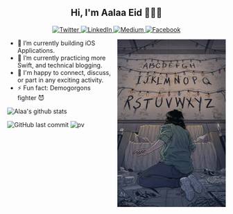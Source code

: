  


<h2 align="center">Hi, I'm Aalaa Eid 👩🏽‍💻</h2>
<p align="center">
  <a href="https://twitter.com/lwlaww" target="_blank">
    <img src="https://img.shields.io/badge/twitter-%231DA1F2.svg?&style=for-the-badge&logo=twitter&logoColor=white&color=071A2C" alt="Twitter"/>
  </a>
  <a href="https://www.linkedin.com/in/aalaa-eid" target="_blank">
    <img src="https://img.shields.io/badge/linkedin-%230077B5.svg?&style=for-the-badge&logo=linkedin&logoColor=white&color=071A2C" alt="LinkedIn"/>
  </a>
  <a href="https://aalaa.hashnode.dev" target="_blank">
    <img src="https://img.shields.io/badge/hashnode-%2312100E.svg?&style=for-the-badge&logo=medium&logoColor=white&color=071A2C" alt="Medium"/>
  </a>
  <a href="https://stackoverflow.com/users/6730558/aalaa" target="_blank">
    <img src="https://img.shields.io/badge/stackoverflow-%231877F2.svg?&style=for-the-badge&logo=facebook&logoColor=white&color=071A2C" alt="Facebook"/>
  </a>
</p>



<img align="right" width="250" src="https://github.com/aalaaeid/aalaaeid/blob/main/images/strangerThingsGIF1.gif"/>
<ul>
<li> 🔭 I’m currently building iOS Applications.</li>
<li> 🌱 I’m currently practicing more Swift, and technical blogging.</li>
<li> 🤝 I'm happy to connect, discuss, or part in any exciting activity. </li>
<li> ⚡ Fun fact: Demogorgons fighter 😈 </li>
</ul>




<p align="centre">
 <img src="https://github-readme-streak-stats.herokuapp.com/?user=aalaaeid&theme=holi-theme" alt="Alaa's github stats"/>
</p>


![GitHub last commit](https://img.shields.io/github/last-commit/aalaaeid/aalaaeid)
![pv](https://pageview.vercel.app/?github_user=aalaaeid)
 
 <!--[![leetcode](https://github.com/aalaaeid/aalaaeid/blob/main/images/leetcode.png)](https://leetcode.com/aalaaeid/)-->


<!--📕 &nbsp;**Latest Blog Posts** -->
<!-- BLOG-POST-LIST:START -->
<!-- [How to](https)








